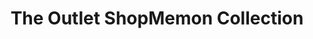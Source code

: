 ---
title: "The Outlet ShopMemon Collection"
url: /karachi/the-outlet-shopmemon-collection/
shop: shop
---